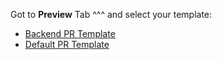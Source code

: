 Got to **Preview** Tab ^^^ and select your template:

- [Backend PR Template](?template=backend.md)
- [Default PR Template](?template=default.md)
